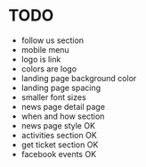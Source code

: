# TODO

- follow us section
- mobile menu
- logo is link
- colors are logo
- landing page background color
- landing page spacing
- smaller font sizes
- news page detail page 
- when and how section
- news page style       OK       
- activities section    OK
- get ticket section    OK
- facebook events       OK